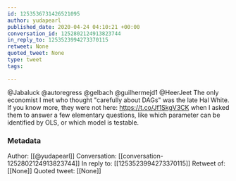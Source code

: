 ```yaml
---
id: 1253536731426521095
author: yudapearl
published_date: 2020-04-24 04:10:21 +00:00
conversation_id: 1252802124913823744
in_reply_to: 1253523994273370115
retweet: None
quoted_tweet: None
type: tweet
tags:

---
```


@Jabaluck @autoregress @gelbach @guilhermejd1 @HeerJeet The only economist I met who thought "carefully about DAGs" was the late Hal White. If you know more, they were not here:  https://t.co/Jf1SkgV3CK when I asked them to answer a few elementary questions, like which parameter can be identified by OLS, or which model is testable.

### Metadata

Author: [[@yudapearl]]
Conversation: [[conversation-1252802124913823744]]
In reply to: [[1253523994273370115]]
Retweet of: [[None]]
Quoted tweet: [[None]]
